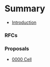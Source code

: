 # Summary

* [Introduction](README.md)

### RFCs

### Proposals

* [0000 Cell](rfcs/0000-cell/main.md)
